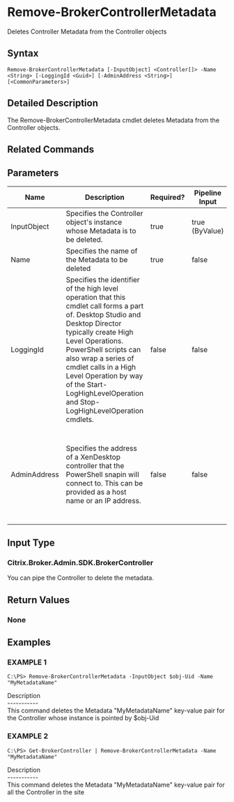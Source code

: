 ﻿# Remove-BrokerControllerMetadata

   Deletes Controller Metadata from the Controller objects

## Syntax
```
Remove-BrokerControllerMetadata [-InputObject] <Controller[]> -Name <String> [-LoggingId <Guid>] [-AdminAddress <String>] [<CommonParameters>]
```

## Detailed Description
   The Remove-BrokerControllerMetadata cmdlet deletes Metadata from the Controller objects.

## Related Commands
## Parameters

| Name   | Description | Required? | Pipeline Input | Default Value |
| --- | --- | --- | --- | --- |
| InputObject | Specifies the Controller object's instance whose Metadata is to be deleted. | true | true (ByValue) |  |
| Name | Specifies the name of the Metadata to be deleted | true | false |  |
| LoggingId | Specifies the identifier of the high level operation that this cmdlet call forms a part of. Desktop Studio and Desktop Director typically create High Level Operations. PowerShell scripts can also wrap a series of cmdlet calls in a High Level Operation by way of the Start-LogHighLevelOperation and Stop-LogHighLevelOperation cmdlets. | false | false |  |
| AdminAddress | Specifies the address of a XenDesktop controller that the PowerShell snapin will connect to. This can be provided as a host name or an IP address. | false | false | Localhost. Once a value is provided by any cmdlet, this value will become the default. |

## Input Type
### Citrix.Broker.Admin.SDK.BrokerController
   You can pipe the Controller to delete the metadata.
## Return Values
### None
   
## Examples

### EXAMPLE 1
```
C:\PS> Remove-BrokerControllerMetadata -InputObject $obj-Uid -Name "MyMetadataName"
```
   Description<br>-----------<br>This command deletes the Metadata "MyMetadataName" key-value pair for the Controller whose instance is pointed by $obj-Uid
### EXAMPLE 2
```
C:\PS> Get-BrokerController | Remove-BrokerControllerMetadata -Name "MyMetadataName"
```
   Description<br>-----------<br>This command deletes the Metadata "MyMetadataName" key-value pair for all the Controller in the site
